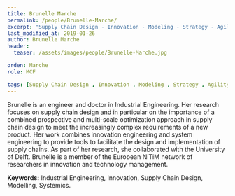 ```yaml
---
title: Brunelle Marche
permalink: /people/Brunelle-Marche/
excerpt: "Supply Chain Design - Innovation - Modeling - Strategy - Agility"
last_modified_at: 2019-01-26
author: Brunelle Marche
header:
  teaser: /assets/images/people/Brunelle-Marche.jpg

orden: Marche
role: MCF

tags: [Supply Chain Design , Innovation , Modeling , Strategy , Agility]
---
```


Brunelle is an engineer and doctor in Industrial Engineering. Her research focuses on supply chain design and in particular on the importance of a combined prospective and multi-scale optimization approach in supply chain design to meet the increasingly complex requirements of a new product. Her work combines innovation engineering and system engineering to provide tools to facilitate the design and implementation of supply chains.  As part of her research, she collaborated with the University of Delft.
Brunelle is a member of the European NiTiM network of researchers in innovation and technology management.

**Keywords:** Industrial Engineering, Innovation, Supply Chain Design, Modelling, Systemics.

